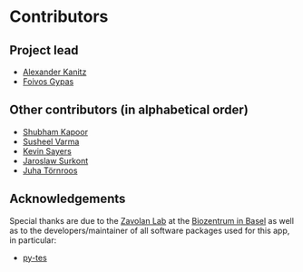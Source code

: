 # Contributors

## Project lead

* [Alexander Kanitz](https://github.com/uniqueg)
* [Foivos Gypas](https://github.com/fgypas)

## Other contributors (in alphabetical order)

* [Shubham Kapoor](https://github.com/shukapoo)
* [Susheel Varma](https://github.com/susheel)
* [Kevin Sayers](https://github.com/KevinSayers)
* [Jaroslaw Surkont](https://github.com/jsurkont)
* [Juha Törnroos](https://github.com/juhtornr)

## Acknowledgements

Special thanks are due to the
[Zavolan Lab](https://www.biozentrum.unibas.ch/research/researchgroups/overview/unit/zavolan/)
at the [Biozentrum in Basel](https://www.biozentrum.unibas.ch/) as well as to the
developers/maintainer of all software packages used for this app, in particular:

* [py-tes](https://github.com/ohsu-comp-bio/py-tes)
